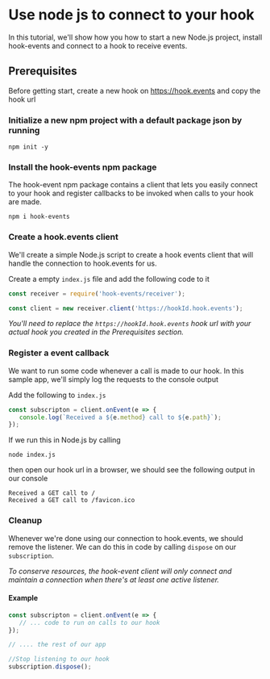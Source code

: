 # Use node js to connect to your hook

In this tutorial, we'll show how you how to start a new Node.js project, install hook-events and connect to a hook to receive events.

## Prerequisites
Before getting start, create a new hook on https://hook.events and copy the hook url

### Initialize a new npm project with a default package json by running
~~~
npm init -y
~~~

### Install the hook-events npm package
The hook-event npm package contains a client that lets you easily connect to your hook and register callbacks to be invoked when calls to your hook are made.

~~~~
npm i hook-events
~~~~

### Create a hook.events client
We'll create a simple Node.js script to create a hook events client that will handle the connection to hook.events for us.

Create a empty `index.js`  file and add the following code to it

~~~javascript
const receiver = require('hook-events/receiver');

const client = new receiver.client('https://hookId.hook.events');
~~~
*You'll need to replace the `https://hookId.hook.events` hook url with your actual hook you created in the Prerequisites section.*

### Register a event callback
We want to run some code whenever a call is made to our hook. In this sample app, we'll simply log the requests to the console output

Add the following to `index.js`

~~~javascript
const subscripton = client.onEvent(e => {
   console.log(`Received a ${e.method} call to ${e.path}`);
});
~~~

If we run this in Node.js by calling 
~~~ 
node index.js 
~~~
then open our hook url in a browser, we should see the following output in our console

```
Received a GET call to /
Received a GET call to /favicon.ico
```

### Cleanup
Whenever we're done using our connection to hook.events, we should remove the listener. We can do this in code by calling `dispose` on our `subscription`.

*To conserve resources, the hook-event client will only connect and maintain a connection when there's at least one active listener.*

#### Example
~~~javascript
const subscripton = client.onEvent(e => {
   // ... code to run on calls to our hook
});

// .... the rest of our app

//Stop listening to our hook
subscription.dispose();

~~~

